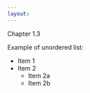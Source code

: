 ```yaml
---
layout: 
---
```



Chapter 1.3 

Example of unordered list:
* Item 1
* Item 2
  * Item 2a 
  * Item 2b
